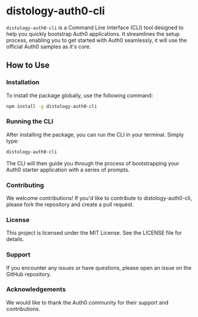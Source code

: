 # distology-auth0-cli

`distology-auth0-cli` is a Command Line Interface (CLI) tool designed to help you quickly bootstrap Auth0 applications. It streamlines the setup process, enabling you to get started with Auth0 seamlessly, it will use the official Auth0 samples as it's core.

## How to Use

### Installation

To install the package globally, use the following command:

```sh
npm install -g distology-auth0-cli
```

### Running the CLI
After installing the package, you can run the CLI in your terminal. Simply type:

```sh
distology-auth0-cli
```

The CLI will then guide you through the process of bootstrapping your Auth0 starter application with a series of prompts.

### Contributing
We welcome contributions! If you'd like to contribute to distology-auth0-cli, please fork the repository and create a pull request.

### License
This project is licensed under the MIT License. See the LICENSE file for details.

### Support
If you encounter any issues or have questions, please open an issue on the GitHub repository.

### Acknowledgements
We would like to thank the Auth0 community for their support and contributions.
